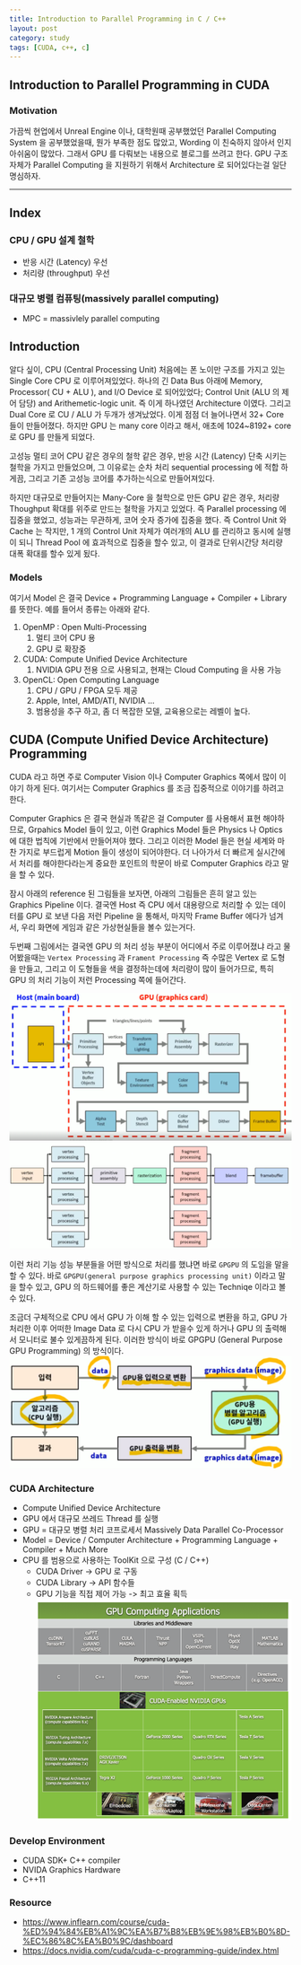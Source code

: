 ```yaml
---
title: Introduction to Parallel Programming in C / C++
layout: post
category: study
tags: [CUDA, c++, c]
---
```


## Introduction to Parallel Programming in CUDA
### Motivation
가끔씩 현업에서 Unreal Engine 이나, 대학원때 공부했었던 Parallel Computing System 을 공부했었을때, 뭔가 부족한 점도 많았고, Wording 이 친숙하지 않아서 인지 아쉬움이 많았다. 그래서 GPU 를 다뤄보는 내용으로 블로그를 쓰려고 한다. GPU 구조 자체가 Parallel Computing 을 지원하기 위해서 Architecture 로 되어있다는걸 일단 명심하자.

---
## Index

### CPU / GPU 설계 철학

* 반응 시간 (Latency) 우선
* 처리량 (throughput) 우선

### 대규모 병렬 컴퓨팅(massively parallel computing)

* MPC = massivlely parallel computing

## Introduction

알다 싶이, CPU (Central Processing Unit) 처음에는 폰 노이만 구조를 가지고 있는 Single Core CPU 로 이루어져있었다. 하나의 긴 Data Bus 아래에 Memory, Processor( CU + ALU ), and I/O Device 로 되어있었다; Control Unit (ALU 의 제어 담당) and Arithemetic-logic unit. 즉 이게 하나였던 Architecture 이였다. 그리고 Dual Core 로 CU / ALU 가 두개가 생겨났었다. 이게 점점 더 늘어나면서 32+ Core 들이 만들어졌다. 하지만 GPU 는 many core 이라고 해서, 애초에 1024~8192+ core 로 GPU 를 만들게 되었다.

고성능 멀티 코어 CPU 같은 경우의 철학 같은 경우, 반응 시간 (Latency) 단축 시키는 철학을 가지고 만들었으며, 그 이유로는 순차 처리 sequential processing 에 적합 하게끔, 그리고 기존 고성능 코어를 추가하는식으로 만들어져있다. 

하지만 대규모로 만들어지는 Many-Core 을 철학으로 만든 GPU 같은 경우, 처리량 Thoughput 확대를 위주로 만드는 철학을 가지고 있었다. 즉 Parallel processing 에 집중을 했었고, 성능과는 무관하게, 코어 숫자 증가에 집중을 했다. 즉 Control Unit 와 Cache 는 작지만, 1 개의 Control Unit 자체가 여러개의 ALU 를 관리하고 동시에 실행이 되니 Thread Pool 에 효과적으로 집중을 할수 있고, 이 결과로 단위시간당 처리량 대폭 확대를 할수 있게 됬다.

### Models
여기서 Model 은 결국 Device + Programming Language + Compiler + Library 를 뜻한다. 예를 들어서 종류는 아래와 같다.

1. OpenMP : Open Multi-Processing
   1. 멀티 코어 CPU 용 
   2. GPU 로 확장중
2. CUDA: Compute Unified Device Architecture
   1. NVIDIA GPU 전용 으로 사용되고, 현재는 Cloud Computing 을 사용 가능
3. OpenCL: Open Computing Language
   1. CPU / GPU / FPGA 모두 제공
   2. Apple, Intel, AMD/ATI, NVIDIA ...
   3. 범용성을 추구 하고, 좀 더 복잡한 모델, 교육용으로는 레벨이 높다.

## CUDA (Compute Unified Device Architecture) Programming

CUDA 라고 하면 주로 Computer Vision 이나 Computer Graphics 쪽에서 많이 이야기 하게 된다. 여기서는 Computer Graphics 를 조금 집중적으로 이야기를 하려고 한다.

Computer Graphics 은 결국 현실과 똑같은 걸 Computer 를 사용해서 표현 해야하므로, Grpahics Model 들이 있고, 이런 Graphics Model 들은 Physics 나 Optics 에 대한 법칙에 기반에서 만들어져야 했다. 그리고 이러한 Model 들은 현실 세계와 마찬 가지로 부드럽게 Motion 들이 생성이 되어야한다. 더 나아가서 더 빠르게 실시간에서 처리를 해야한다라는게 중요한 포인트의 학문이 바로 Computer Graphics 라고 말을 할 수 있다.

잠시 아래의 reference 된 그림들을 보자면, 아래의 그림들은 흔히 알고 있는 Graphics Pipeline 이다. 결국엔 Host 즉 CPU 에서 대용량으로 처리할 수 있는 데이터를 GPU 로 보낸 다음 저런 Pipeline 을 통해서, 마지막 Frame Buffer 에다가 넘겨서, 우리 화면에 게임과 같은 가상현실들을 볼수 있는거다. 

두번째 그림에서는 결국엔 GPU 의 처리 성능 부분이 어디에서 주로 이루어졌냐 라고 물어봤을때는 `Vertex Processing` 과 `Frament Processing` 즉 수많은 Vertex 로 도형을 만들고, 그리고 이 도형들을 색을 결정하는데에 처리량이 많이 들어가므로, 특히 GPU 의 처리 기능이 저런 Processing 쪽에 들어간다.

![CUDA 프로그래밍 (0) - C/C++/GPU 병렬 컴퓨팅(1)](../../../assets/img/photo/3-24-2024/image.png)
![CUDA 프로그래밍 (0) - C/C++/GPU 병렬 컴퓨팅(2)](../../../assets/img/photo/3-24-2024/image1.png)

이런 처리 기능 성능 부분들을 어떤 방식으로 처리를 했냐면 바로 `GPGPU` 의 도임을 말을 할 수 있다. 바로 `GPGPU(general purpose graphics processing unit)` 이라고 말을 할수 있고, GPU 의 하드웨어를 좋은 계산기로 사용할 수 있는 Techniqe 이라고 볼수 있다.

조금더 구체적으로 CPU 에서 GPU 가 이해 할 수 있는 입력으로 변환을 하고, GPU 가 처리한 이후 어떠한 Image Data 로 다시 CPU 가 받을수 있게 하거나 GPU 의 출력해서 모니터로 불수 있게끔하게 된다. 이러한 방식이 바로 GPGPU (General Purpose GPU Programming) 의 방식이다.
![CUDA 프로그래밍 (0) - C/C++/GPU 병렬 컴퓨팅(3)](../../../assets/img/photo/3-24-2024/image2.png)

### CUDA Architecture

* Compute Unified Device Architecture
* GPU 에서 대규모 쓰레드 Thread 를 실행
* GPU = 대규모 병렬 처리 코프로세서 Massively Data Parallel Co-Processor
* Model = Device / Computer Architecture + Programming Language + Compiler + Much More
* CPU 를 범용으로 사용하는 ToolKit 으로 구성 (C / C++)
  * CUDA Driver -> GPU 로 구동
  * CUDA Library -> API 함수들
  * GPU 기능을 직접 제어 가능 -> 최고 효율 획득
![GPU Computing Applications](../../../assets/img/photo/3-24-2024/image3.png)

### Develop Environment

* CUDA SDK+ C++ compiler
* NVIDA Graphics Hardware
* C++11

### Resource
* https://www.inflearn.com/course/cuda-%ED%94%84%EB%A1%9C%EA%B7%B8%EB%9E%98%EB%B0%8D-%EC%86%8C%EA%B0%9C/dashboard
* https://docs.nvidia.com/cuda/cuda-c-programming-guide/index.html